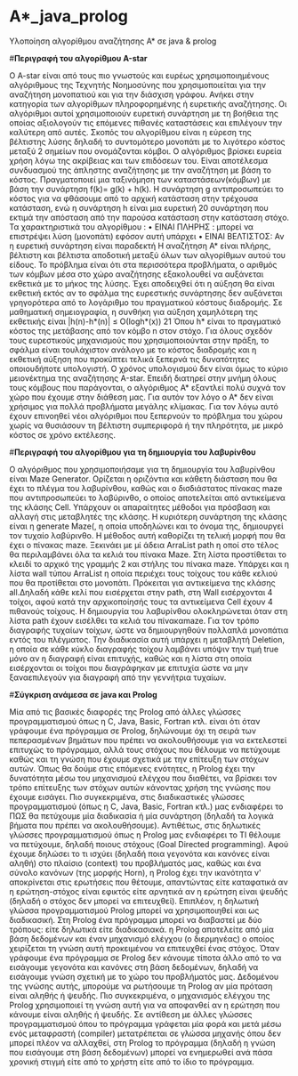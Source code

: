 # A*_java_prolog
Υλοποίηση αλγορίθμου αναζήτησης Α* σε java &amp; prolog

#**Περιγραφή του  αλγορίθμου Α-star** 

O A-star είναι από τους πιο γνωστούς και ευρέως χρησιμοποιημένους αλγόριθμους της Τεχνητής Νοημοσύνης που χρησιμοποιείται για την αναζήτηση μονοπατιού και για την διάσχιση γράφου. Ανήκει στην κατηγορία των αλγορίθμων πληροφορημένης ή ευρετικής αναζήτησης. Οι αλγόριθμοι αυτοί χρησιμοποιούν ευρετική συνάρτηση με τη βοήθεια της οποίας αξιολογούν τις επόμενες πιθανές καταστάσεις και επιλέγουν την καλύτερη από αυτές.
Σκοπός του αλγορίθμου είναι η εύρεση της βέλτιστης λύσης δηλαδή το συντομότερο μονοπάτι με το λιγότερο κόστος μεταξύ 2 σημείων που ονομάζονται κόμβοι. Ο αλγόριθμος βρίσκει ευρεία χρήση λόγω της ακρίβειας και των επιδόσεων του. Είναι αποτέλεσμα συνδυασμού της άπληστης αναζήτησης με την αναζήτηση με βάση το κόστος. Πραγματοποιεί μια ταξινόμηση των καταστάσεων(κόμβων) με βάση την συνάρτηση f(k)= g(k) + h(k). H συνάρτηση g αντιπροσωπεύει το κόστος για να φθάσουμε από το αρχική κατάσταση στην τρέχουσα κατάσταση, ενώ η συνάρτηση h είναι μια ευρετική 20 συνάρτηση που εκτιμά την απόσταση από την παρούσα κατάσταση στην κατάσταση στόχο.
Τα χαρακτηριστικά του αλγορίθμου :
• ΕΙΝΑΙ ΠΛΗΡΗΣ : μπορεί να επιστρέψει λύση (μονοπάτι) εφόσον αυτή υπάρχει
• ΕΙΝΑΙ ΒΕΛΤΙΣΤΟΣ: Αν η ευρετική συνάρτηση είναι παραδεκτή
Η αναζήτηση Α* είναι πλήρης, βέλτιστη και βέλτιστα αποδοτική μεταξύ όλων των αλγορίθμων αυτού του είδους. Το πρόβλημα είναι ότι στα περισσότερα προβλήματα, ο αριθμός των κόμβων μέσα στο χώρο αναζήτησης εξακολουθεί να αυξάνεται εκθετικά με το μήκος της λύσης. Έχει αποδειχθεί ότι η αύξηση θα είναι εκθετική εκτός αν το σφάλμα της ευρεστικής συνάρτησης δεν αυξάνεται γρηγορότερα από το λογάριθμο του πραγματικού κόστους διαδρομής. Σε μαθηματική σημειογραφία, η συνθήκη για αύξηση χαμηλότερη της εκθετικής είναι |h(n)-h*(n)| ≤ Ο(logh*(x)) 21 Όπου h* είναι το πραγματικό κόστος της μετάβασης από τον κόμβο n στον στόχο. Για όλους σχεδόν τους ευρεστικούς μηχανισμούς που χρησιμοποιούνται στην πράξη, το σφάλμα είναι τουλάχιστον ανάλογο με το κόστος διαδρομής και η εκθετική αύξηση που προκύπτει τελικά ξεπερνά τις δυνατότητες οποιουδήποτε υπολογιστή. Ο χρόνος υπολογισμού δεν είναι όμως το κύριο μειονέκτημα της αναζήτησης Α-star. Επειδή διατηρεί στην μνήμη όλους τους κόμβους που παράγονται, ο αλγόριθμος Α* εξαντλεί πολύ συχνά τον χώρο που έχουμε στην διάθεση μας. Για αυτόν τον λόγο ο Α* δεν είναι χρήσιμος για πολλά προβλήματα μεγάλης κλίμακας. Για τον λόγω αυτό έχουν επινοηθεί νέοι αλγόριθμοι που ξεπερνούν το πρόβλημα του χώρου χωρίς να θυσιάσουν τη βέλτιστη συμπεριφορά ή την πληρότητα, με μικρό κόστος σε χρόνο εκτέλεσης.

#**Περιγραφή του αλγορίθμου για τη δημιουργία του λαβυρίνθου**

Ο αλγόριθμος που χρησιμοποιήσαμε για τη δημιουργία του λαβυρίνθου είναι Maze Generator. Ορίζεται η οριζόντια και κάθετη διάσταση που θα έχει το πλέγμα του λαβυρίνθου, καθώς και ο δισδιάστατος πίνακας maze που αντιπροσωπεύει το λαβύρινθο, ο οποίος αποτελείται από αντικείμενα της κλάσης Cell. Υπάρχουν οι απαραίτητες μέθοδοι για πρόσβαση και αλλαγή στις μεταβλητές της κλάσης. Η κυριότερη συνάρτηση της κλάσης είναι η generate Maze(, η οποία υποδηλώνει και το όνομα της, δημιουργεί τον τυχαίο λαβύρινθο. Η μέθοδος αυτή καθορίζει τη τελική μορφή που θα έχει ο πίνακας maze. Ξεκινάει με μί άδεια ArraList path η οποί στο τέλος θα περιλαμβάνει όλα τα κελιά του πίνακα Maze. Στη λίστα προστίθεται το κλειδί το αρχικό της γραμμής 2 και στήλης του πίνακα maze. Υπάρχει και η λίστα wall τύπου ArraList η οποία περιέχει τους τοίχους του κάθε κελιού που θα προτίθεται στο μονοπάτι. Πρόκειται για αντικείμενα της κλάσης all.Δηλαδή κάθε κελί που εισέρχεται στην path, στη Wall εισέρχονται 4 τοίχοι, αφού κατά την αρχικοποίησής τους τα αντικείμενα Cell έχουν 4 πιθανούς τοίχους. Η δημιουργία του λαβυρίνθου ολοκληρώνεται όταν στη λίστα path έχουν εισέλθει τα κελιά του πίνακαmaze. Για τον τρόπο διαγραφής τυχαίων τοίχων, ώστε να  δημιουργηθούν πολλαπλά μονοπάτια εντός του πλέγματος. Την διαδικασία αυτή υπάρχει η μεταβλητή Deletion, η οποία σε κάθε κύκλο διαγραφής τοίχου λαμβάνει υπόψιν την τιμή true μόνο αν η διαγραφή είναι επιτυχής, καθώς και η λίστα στη οποία εισέρχονται οι τοίχοι που διαγράφηκαν με επιτυχία ώστε να μην ξαναεπιλεγούν για διαγραφή από την γεννήτρια τυχαίων.

#**Σύγκριση  ανάμεσα σε java και Prolog**

Μία από τις βασικές διαφορές της Prolog από άλλες γλώσσες προγραμματισμού όπως η C, Java, Basic, Fortran κτλ. είναι ότι όταν γράφουμε ένα πρόγραμμα σε Prolog, δηλώνουμε όχι τη σειρά των πεπερασμένων βημάτων που πρέπει να ακολουθήσουμε για να εκτελεστεί επιτυχώς το πρόγραμμα, αλλά τους στόχους που θέλουμε να πετύχουμε καθώς και τη γνώση που έχουμε σχετικά με την επίτευξη των στόχων αυτών. Όπως θα δούμε στις επόμενες ενότητες, η Prolog έχει την δυνατότητα μέσω του μηχανισμού ελέγχου που διαθέτει, να βρίσκει τον τρόπο επίτευξης των στόχων αυτών κάνοντας χρήση της γνώσης που έχουμε εισάγει.
Πιο συγκεκριμένα, στις διαδικαστικές γλώσσες προγραμματισμού (όπως η C, Java, Basic, Fortran κτλ.) μας ενδιαφέρει το ΠΩΣ θα πετύχουμε μία διαδικασία ή μία συνάρτηση (δηλαδή τα λογικά βήματα που πρέπει να ακολουθήσουμε). 
Αντιθέτως, στις δηλωτικές γλώσσες προγραμματισμού όπως η Prolog μας ενδιαφέρει το ΤΙ θέλουμε να πετύχουμε, δηλαδή ποιους στόχους (Goal Directed programming). Αφού έχουμε δηλώσει το τι ισχύει (δηλαδή ποια γεγονότα και κανόνες είναι αληθή) στο πλαίσιο (context) του προβλήματός μας, καθώς και ένα σύνολο κανόνων (της μορφής Horn), η Prolog έχει την ικανότητα ν' αποκρίνεται στις ερωτήσεις που θέτουμε, απαντώντας είτε καταφατικά αν η ερώτηση-στόχος είναι εφικτός είτε αρνητικά αν η ερώτηση είναι ψευδής (δηλαδή ο στόχος δεν μπορεί να επιτευχθεί).
Επιπλέον, η δηλωτική γλώσσα προγραμματισμού Prolog μπορεί να χρησιμοποιηθεί και ως διαδικασική. Στη Prolog ένα πρόγραμμα μπορεί να διαβαστεί με δύο τρόπους: είτε δηλωτικά είτε διαδικασιακά.  η Prolog αποτελείτε από μία βάση δεδομένων και έναν μηχανισμό ελέγχου (ο διερμηνέας) ο οποίος χειρίζεται τη γνώση αυτή προκειμένου να επιτευχθεί ένας στόχος.
Όταν γράφουμε ένα πρόγραμμα σε Prolog δεν κάνουμε τίποτα άλλο από το να εισάγουμε γεγονότα και κανόνες στη βάση δεδομένων, δηλαδή να εισάγουμε γνώση σχετική με το χώρο του προβλήματός μας. Δεδομένου της γνώσης αυτής, μπορούμε να ρωτήσουμε τη Prolog αν μία πρόταση είναι αληθής ή ψευδής. Πιο συγκεκριμένα, ο μηχανισμός ελέγχου της Prolog χρησιμοποιεί τη γνώση αυτή για να αποφανθεί αν η ερώτηση που κάνουμε είναι αληθής ή ψευδής.
Σε αντίθεση με άλλες γλώσσες προγραμματισμού όπου το πρόγραμμα γράφεται μία φορά και μετά μέσω ενός μεταφραστή (compiler) μετατρέπεται σε γλώσσα μηχανής όπου δεν μπορεί πλέον να αλλαχθεί, στη Prolog το πρόγραμμα (δηλαδή η γνώση που εισάγουμε στη βάση δεδομένων) μπορεί να ενημερωθεί ανά πάσα χρονική στιγμή είτε από το χρήστη είτε από το ίδιο το πρόγραμμα.
